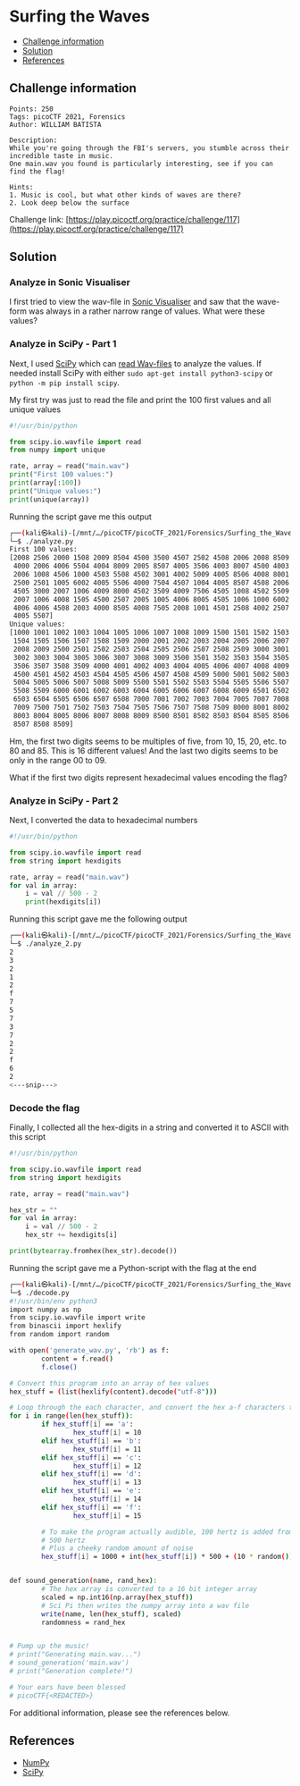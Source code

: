 # Surfing the Waves

- [Challenge information](#challenge-information)
- [Solution](#solution)
- [References](#references)

## Challenge information
```
Points: 250
Tags: picoCTF 2021, Forensics
Author: WILLIAM BATISTA

Description:
While you're going through the FBI's servers, you stumble across their incredible taste in music. 
One main.wav you found is particularly interesting, see if you can find the flag!
 
Hints:
1. Music is cool, but what other kinds of waves are there?
2. Look deep below the surface
```
Challenge link: [https://play.picoctf.org/practice/challenge/117](https://play.picoctf.org/practice/challenge/117)

## Solution

### Analyze in Sonic Visualiser

I first tried to view the wav-file in [Sonic Visualiser](https://www.sonicvisualiser.org/) and saw that the wave-form was always in a rather narrow range of values. What were these values?

### Analyze in SciPy - Part 1

Next, I used [SciPy](https://scipy.org/) which can [read Wav-files](https://docs.scipy.org/doc/scipy/tutorial/io.html#wav-sound-files-scipy-io-wavfile) to analyze the values. If needed install SciPy with either `sudo apt-get install python3-scipy` or `python -m pip install scipy`.

My first try was just to read the file and print the 100 first values and all unique values
```python
#!/usr/bin/python

from scipy.io.wavfile import read
from numpy import unique

rate, array = read("main.wav")
print("First 100 values:")
print(array[:100])
print("Unique values:")
print(unique(array))
```

Running the script gave me this output
```bash
┌──(kali㉿kali)-[/mnt/…/picoCTF/picoCTF_2021/Forensics/Surfing_the_Waves]
└─$ ./analyze.py
First 100 values:
[2008 2506 2000 1508 2009 8504 4500 3500 4507 2502 4508 2006 2008 8509
 4000 2006 4006 5504 4004 8009 2005 8507 4005 3506 4003 8007 4500 4003
 2006 1008 4506 1000 4503 5508 4502 3001 4002 5009 4005 8506 4008 8001
 2500 2501 1005 6002 4005 5506 4000 7504 4507 1004 4005 8507 4508 2006
 4505 3000 2007 1006 4009 8000 4502 3509 4009 7506 4505 1008 4502 5509
 2007 1006 4008 1505 4500 2507 2005 1005 4006 8005 4505 1006 1000 6002
 4006 4006 4508 2003 4000 8505 4008 7505 2008 1001 4501 2508 4002 2507
 4005 5507]
Unique values:
[1000 1001 1002 1003 1004 1005 1006 1007 1008 1009 1500 1501 1502 1503
 1504 1505 1506 1507 1508 1509 2000 2001 2002 2003 2004 2005 2006 2007
 2008 2009 2500 2501 2502 2503 2504 2505 2506 2507 2508 2509 3000 3001
 3002 3003 3004 3005 3006 3007 3008 3009 3500 3501 3502 3503 3504 3505
 3506 3507 3508 3509 4000 4001 4002 4003 4004 4005 4006 4007 4008 4009
 4500 4501 4502 4503 4504 4505 4506 4507 4508 4509 5000 5001 5002 5003
 5004 5005 5006 5007 5008 5009 5500 5501 5502 5503 5504 5505 5506 5507
 5508 5509 6000 6001 6002 6003 6004 6005 6006 6007 6008 6009 6501 6502
 6503 6504 6505 6506 6507 6508 7000 7001 7002 7003 7004 7005 7007 7008
 7009 7500 7501 7502 7503 7504 7505 7506 7507 7508 7509 8000 8001 8002
 8003 8004 8005 8006 8007 8008 8009 8500 8501 8502 8503 8504 8505 8506
 8507 8508 8509]
```

Hm, the first two digits seems to be multiples of five, from 10, 15, 20, etc. to 80 and 85. This is 16 different values!
And the last two digits seems to be only in the range 00 to 09.

What if the first two digits represent hexadecimal values encoding the flag?

### Analyze in SciPy - Part 2

Next, I converted the data to hexadecimal numbers
```python
#!/usr/bin/python

from scipy.io.wavfile import read
from string import hexdigits

rate, array = read("main.wav")
for val in array:
    i = val // 500 - 2
    print(hexdigits[i])
```

Running this script gave me the following output
```bash
┌──(kali㉿kali)-[/mnt/…/picoCTF/picoCTF_2021/Forensics/Surfing_the_Waves]
└─$ ./analyze_2.py
2
3
2
1
2
f
7
5
7
3
7
2
2
f
6
2
<---snip--->
```

### Decode the flag

Finally, I collected all the hex-digits in a string and converted it to ASCII with this script
```python
#!/usr/bin/python

from scipy.io.wavfile import read
from string import hexdigits

rate, array = read("main.wav")

hex_str = ""
for val in array:
    i = val // 500 - 2
    hex_str += hexdigits[i]

print(bytearray.fromhex(hex_str).decode())
```

Running the script gave me a Python-script with the flag at the end
```bash
┌──(kali㉿kali)-[/mnt/…/picoCTF/picoCTF_2021/Forensics/Surfing_the_Waves]
└─$ ./decode.py
#!/usr/bin/env python3
import numpy as np
from scipy.io.wavfile import write
from binascii import hexlify
from random import random

with open('generate_wav.py', 'rb') as f:
        content = f.read()
        f.close()

# Convert this program into an array of hex values
hex_stuff = (list(hexlify(content).decode("utf-8")))

# Loop through the each character, and convert the hex a-f characters to 10-15
for i in range(len(hex_stuff)):
        if hex_stuff[i] == 'a':
                hex_stuff[i] = 10
        elif hex_stuff[i] == 'b':
                hex_stuff[i] = 11
        elif hex_stuff[i] == 'c':
                hex_stuff[i] = 12
        elif hex_stuff[i] == 'd':
                hex_stuff[i] = 13
        elif hex_stuff[i] == 'e':
                hex_stuff[i] = 14
        elif hex_stuff[i] == 'f':
                hex_stuff[i] = 15

        # To make the program actually audible, 100 hertz is added from the beginning, then the number is multiplied by
        # 500 hertz
        # Plus a cheeky random amount of noise
        hex_stuff[i] = 1000 + int(hex_stuff[i]) * 500 + (10 * random())


def sound_generation(name, rand_hex):
        # The hex array is converted to a 16 bit integer array
        scaled = np.int16(np.array(hex_stuff))
        # Sci Pi then writes the numpy array into a wav file
        write(name, len(hex_stuff), scaled)
        randomness = rand_hex


# Pump up the music!
# print("Generating main.wav...")
# sound_generation('main.wav')
# print("Generation complete!")

# Your ears have been blessed
# picoCTF{<REDACTED>} 
```

For additional information, please see the references below.

## References

- [NumPy](https://numpy.org/)
- [SciPy](https://scipy.org/)
